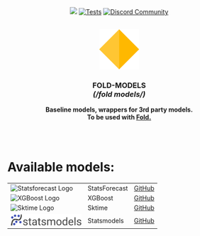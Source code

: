 <p align="center">
  <a href="https://codecov.io/gh/dream-faster/fold-models" ><img src="https://codecov.io/gh/dream-faster/fold-models/branch/main/graph/badge.svg?token=Z7I2XSF188"/></a>
  <a href="https://github.com/dream-faster/fold-models/actions/workflows/tests-statsforecast.yaml"><img alt="Tests" src="https://github.com/dream-faster/fold-models/actions/workflows/tests-statsforecast.yaml/badge.svg"/></a>
  <a href="https://discord.gg/EKJQgfuBpE"><img alt="Discord Community" src="https://img.shields.io/badge/Discord-%235865F2.svg?logo=discord&logoColor=white"></a>
</p>

<!-- PROJECT LOGO -->
<br />
<div align="center">
  <a href="https://dream-faster.github.io/fold/">
    <img src="https://raw.githubusercontent.com/dream-faster/fold-models/main/docs/images/logo.svg" alt="Logo" width="90" >
  </a>
<h3 align="center"><b>FOLD-MODELS</b><br> <i>(/fold models/)</i></h3>
  <p align="center">
    <b>Baseline models, wrappers for 3rd party models.
    <br/>To be used with  <a href='https://github.com/dream-faster/fold'>Fold.</a> </b><br>
    <br/>
    <!-- <a href="https://dream-faster.github.io/fold-models/"><strong>Explore the docs »</strong></a> -->
  </p>
</div>
<br />

# Available models:

|                                                                                                                                                                                                                                             |               |                                                      |
| :------------------------------------------------------------------------------------------------------------------------------------------------------------------------------------------------------------------------------------------ | :------------ | ---------------------------------------------------: |
| <img alt='Statsforecast Logo' src='https://raw.githubusercontent.com/Nixtla/neuralforecast/main/nbs/imgs_indx/logo_mid.png' height=64>                                                                                                      | StatsForecast |    [GitHub](https://github.com/Nixtla/statsforecast) |
| <img alt='XGBoost Logo' src='https://camo.githubusercontent.com/0ea6e7814dd771f740509bbb668d251d485a6e21f12e287be7cc2275e0eab1d1/68747470733a2f2f7867626f6f73742e61692f696d616765732f6c6f676f2f7867626f6f73742d6c6f676f2e737667' height=64> | XGBoost       |            [GitHub](https://github.com/dmlc/xgboost) |
| <img alt='Sktime Logo' src='https://github.com/sktime/sktime/raw/main/docs/source/images/sktime-logo.jpg?raw=true' height=64>                                                                                                               | Sktime        |           [GitHub](https://github.com/sktime/sktime) |
| <img alt='Statsmodels Logo' src='https://github.com/statsmodels/statsmodels/raw/main/docs/source/images/statsmodels-logo-v2-horizontal.svg' width=160>                                                                                      | Statsmodels   | [GitHub](https://github.com/statsmodels/statsmodels) |
